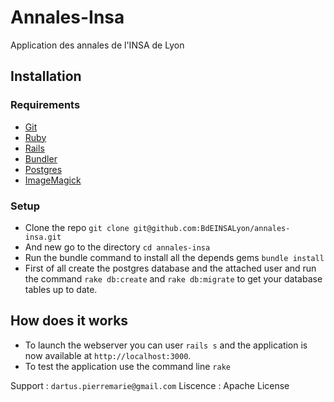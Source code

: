 Annales-Insa
============

Application des annales de l'INSA de Lyon

Installation
------------

### Requirements

* [Git](http://git-scm.com/)
* [Ruby](http://www.ruby-lang.org/fr/)
* [Rails](http://rubyonrails.org/)
* [Bundler](http://gembundler.com/)
* [Postgres](http://www.postgresql.org/)
* [ImageMagick](http://www.imagemagick.org/)

### Setup

* Clone the repo `git clone git@github.com:BdEINSALyon/annales-insa.git`
* And new go to the directory `cd annales-insa`
* Run the bundle command to install all the depends gems `bundle install`
* First of all create the postgres database and the attached user and run the command `rake db:create` and `rake db:migrate` to get your database tables up to date.

How does it works
-----------------

* To launch the webserver you can user `rails s` and the application is now available at `http://localhost:3000`.
* To test the application use the command line `rake`

Support : `dartus.pierremarie@gmail.com`
Liscence : Apache License